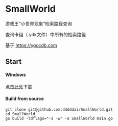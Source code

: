 # SmallWorld
游戏王“小世界现象”检索路径查询

查询卡组（.ydk文件）中所有的检索路径

基于 https://ygocdb.com

## Start


#### Windows
点击[此处](https://hub.fastgit.org/dddddai/SmallWorld/releases/latest/download/SmallWorld.exe)下载

#### Build from source
```
git clone git@github.com:dddddai/SmallWorld.git
cd SmallWorld
go build -ldflags="-s -w" -o SmallWorld main.go
```